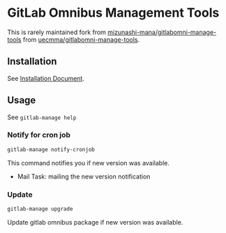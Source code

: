 # GitLab Omnibus Management Tools

This is rarely maintained fork from [mizunashi-mana/gitlabomni-manage-tools](https://github.com/mizunashi-mana/gitlabomni-manage-tools) from [uecmma/gitlabomni-manage-tools](https://github.com/uecmma/gitlabomni-manage-tools).

## Installation

See [Installation Document](doc/Installation.md).

## Usage

See `gitlab-manage help`

### Notify for cron job

```bash
gitlab-manage notify-cronjob
```

This command notifies you if new version was available.

* Mail Task: mailing the new version notification

### Update

```bash
gitlab-manage upgrade
```

Update gitlab omnibus package if new version was available.
